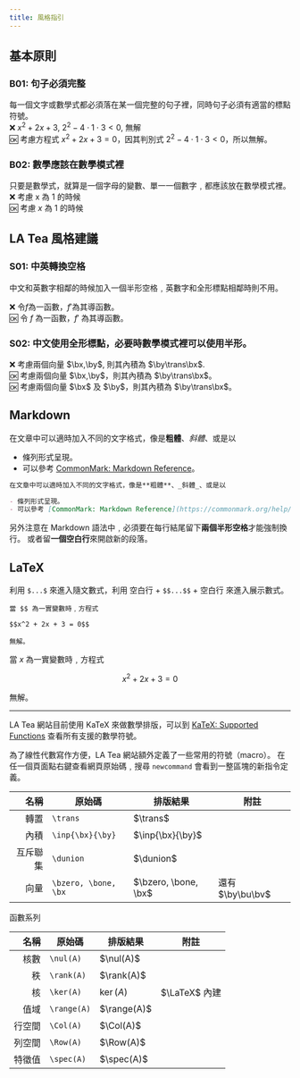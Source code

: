 ```yaml
---
title: 風格指引
---
```


## 基本原則

### B01: 句子必須完整

每一個文字或數學式都必須落在某一個完整的句子裡，同時句子必須有適當的標點符號。  
:x: $x^2 + 2x + 3$, $2^2 - 4 \cdot 1 \cdot 3 < 0$, 無解  
:ok: 考慮方程式 $x^2 + 2x + 3 = 0$，因其判別式 $2^2 - 4 \cdot 1 \cdot 3 < 0$，所以無解。  

### B02: 數學應該在數學模式裡

只要是數學式，就算是一個字母的變數、單一一個數字﹐都應該放在數學模式裡。  
:x:  考慮 x 為 1 的時候  
:ok: 考慮 $x$ 為 $1$ 的時候  


## LA Tea 風格建議

### S01: 中英轉換空格

中文和英數字相鄰的時候加入一個半形空格﹐英數字和全形標點相鄰時則不用。

:x: 令$f$為一函數，$f'$為其導函數。  
:ok: 令 $f$ 為一函數，$f'$ 為其導函數。

### S02: 中文使用全形標點，必要時數學模式裡可以使用半形。

:x: 考慮兩個向量 $\bx,\by$, 則其內積為 $\by\trans\bx$.  
:ok: 考慮兩個向量 $\bx,\by$，則其內積為 $\by\trans\bx$。  
:ok: 考慮兩個向量 $\bx$ 及 $\by$，則其內積為 $\by\trans\bx$。  


## Markdown

在文章中可以適時加入不同的文字格式，像是**粗體**、_斜體_、或是以

- 條列形式呈現。
- 可以參考 [CommonMark: Markdown Reference](https://commonmark.org/help/)。

```md
在文章中可以適時加入不同的文字格式，像是**粗體**、_斜體_、或是以

- 條列形式呈現。
- 可以參考 [CommonMark: Markdown Reference](https://commonmark.org/help/)。
```

另外注意在 Markdown 語法中﹐必須要在每行結尾留下**兩個半形空格**才能強制換行。
或者留**一個空白行**來開啟新的段落。

## LaTeX

利用 `$...$` 來進入隨文數式，利用 空白行 + `$$...$$` + 空白行 來進入展示數式。

```
當 $$ 為一實變數時﹐方程式

$$x^2 + 2x + 3 = 0$$

無解。
```

當 $x$ 為一實變數時﹐方程式

$$x^2 + 2x + 3 = 0$$

無解。

---

LA Tea 網站目前使用 KaTeX 來做數學排版，可以到 [KaTeX: Supported Functions](https://katex.org/docs/supported.html) 查看所有支援的數學符號。

為了線性代數寫作方便，LA Tea 網站額外定義了一些常用的符號（macro）。
在任一個頁面點右鍵查看網頁原始碼﹐搜尋 `newcommand` 會看到一整區塊的新指令定義。  

| 名稱 | 原始碼 | 排版結果 | 附註 |
|---:|---|---|---|
| 轉置 | `\trans` | $\trans$ | |
| 內積 | `\inp{\bx}{\by}` | $\inp{\bx}{\by}$ | |
| 互斥聯集 | `\dunion` | $\dunion$ | |
| 向量 | `\bzero, \bone, \bx` | $\bzero, \bone, \bx$ | 還有 $\by\bu\bv$ |

函數系列

| 名稱 | 原始碼 | 排版結果 | 附註 |
|---:|---|---|---|
| 核數 | `\nul(A)` | $\nul(A)$ | |
| 秩 | `\rank(A)` | $\rank(A)$ | |
| 核 | `\ker(A)` | $\ker(A)$ | $\LaTeX$ 內建|
| 值域 | `\range(A)` | $\range(A)$ | |
| 行空間 | `\Col(A)` | $\Col(A)$ | |
| 列空間 | `\Row(A)` | $\Row(A)$ | |
| 特徵值 | `\spec(A)` | $\spec(A)$ | |












